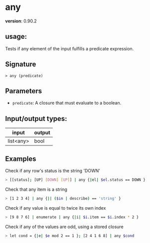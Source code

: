 # any

**version**: 0.90.2

## **usage**:

Tests if any element of the input fulfills a predicate expression.

## Signature

`> any (predicate)`

## Parameters

- `predicate`: A closure that must evaluate to a boolean.

## Input/output types:

| input       | output |
| ----------- | ------ |
| list\<any\> | bool   |

## Examples

Check if any row's status is the string 'DOWN'

```bash
> [[status]; [UP] [DOWN] [UP]] | any {|el| $el.status == DOWN }
```

Check that any item is a string

```bash
> [1 2 3 4] | any {|| ($in | describe) == 'string' }
```

Check if any value is equal to twice its own index

```bash
> [9 8 7 6] | enumerate | any {|i| $i.item == $i.index * 2 }
```

Check if any of the values are odd, using a stored closure

```bash
> let cond = {|e| $e mod 2 == 1 }; [2 4 1 6 8] | any $cond
```
